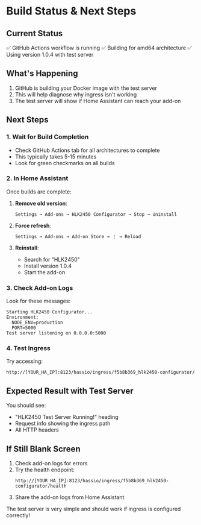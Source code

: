 # Build Status & Next Steps

## Current Status
✅ GitHub Actions workflow is running
✅ Building for amd64 architecture
✅ Using version 1.0.4 with test server

## What's Happening
1. GitHub is building your Docker image with the test server
2. This will help diagnose why ingress isn't working
3. The test server will show if Home Assistant can reach your add-on

## Next Steps

### 1. Wait for Build Completion
- Check GitHub Actions tab for all architectures to complete
- This typically takes 5-15 minutes
- Look for green checkmarks on all builds

### 2. In Home Assistant
Once builds are complete:

1. **Remove old version**:
   ```
   Settings → Add-ons → HLK2450 Configurator → Stop → Uninstall
   ```

2. **Force refresh**:
   ```
   Settings → Add-ons → Add-on Store → ⋮ → Reload
   ```

3. **Reinstall**:
   - Search for "HLK2450"
   - Install version 1.0.4
   - Start the add-on

### 3. Check Add-on Logs
Look for these messages:
```
Starting HLK2450 Configurator...
Environment:
  NODE_ENV=production
  PORT=5000
Test server listening on 0.0.0.0:5000
```

### 4. Test Ingress
Try accessing:
```
http://[YOUR_HA_IP]:8123/hassio/ingress/f5b8b369_hlk2450-configurator/
```

## Expected Result with Test Server
You should see:
- "HLK2450 Test Server Running!" heading
- Request info showing the ingress path
- All HTTP headers

## If Still Blank Screen
1. Check add-on logs for errors
2. Try the health endpoint:
   ```
   http://[YOUR_HA_IP]:8123/hassio/ingress/f5b8b369_hlk2450-configurator/health
   ```
3. Share the add-on logs from Home Assistant

The test server is very simple and should work if ingress is configured correctly!